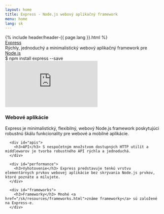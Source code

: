 ```yaml
---
layout: home
title: Express - Node.js webový aplikačný framework
menu: home
lang: sk
---
```


<!---
 Copyright (c) 2016 StrongLoop, IBM, and Express Contributors
 License: MIT
-->
<section id="home-content">
  {% include header/header-{{ page.lang }}.html %}
  <div id="overlay"></div>
  <div id="homepage-leftpane" class="pane">
    <section id="description">
        <div class="express"><a href="/">Express</a></div>
        <span class="description">Rýchly, jednoduchý a minimalistický webový aplikačný framework pre <a href='http://nodejs.org'>Node.js</a></span>
    </section>
    <div id="install-command">$ npm install express --save</div>
  </div>
  <div id="homepage-rightpane" class="pane">
    <iframe src="https://www.youtube.com/embed/HxGt_3F0ULg" frameborder="0" allowfullscreen></iframe>
  </div>
</section>

<section id="intro">

  <div id="boxes" class="clearfix">
      <div id="web-applications">
        <h3>Webové aplikácie</h3> Express je minimalistický, flexibilný, webový Node.js framework poskytujúci robustnú škálu funkcionality pre webové a mobilné aplikácie.
      </div>

      <div id="apis">
        <h3>API</h3> S nespočetným množstvom dostupných HTTP utilít a middlewarov je tvorba robustného API rýchla a jednoduchá.
      </div>

      <div id="performance">
        <h3>Vyhotovenie</h3> Express predstavuje tenkú vrstvu elementárnych prvkov webovej aplikácie bez skrývania Node.js prvkov, ktoré poznáte a milujete.
      </div>

      <div id="frameworks">
        <h3>Frameworky</h3> Mnohé <a href="/sk/resources/frameworks.html">známe frameworky</a> sú založené na Express-e.
      </div>

  </div>

</section>

<!--
<section id="announcements">
  {% include announcement/announcement-{{ page.lang }}.md %}
</section>
-->
